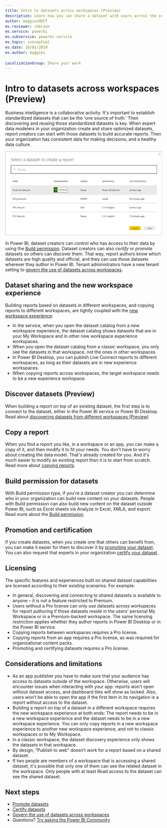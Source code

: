 ```yaml
---
title: Intro to datasets across workspaces (Preview)
description: Learn how you can share a dataset with users across the organization. Then they can build reports based on your dataset in their own workspaces.
author: maggiesMSFT
ms.reviewer: chbraun
ms.service: powerbi
ms.subservice: powerbi-service
ms.topic: conceptual
ms.date: 10/01/2019
ms.author: maggies

LocalizationGroup: Share your work
---
```

# Intro to datasets across workspaces (Preview)

Business intelligence is a collaborative activity. It's important to establish standardized datasets that can be the 'one source of truth.' Then discovering and reusing those standardized datasets is key. When expert data modelers in your organization create and share optimized datasets, report creators can start with those datasets to build accurate reports. Then your organization has consistent data for making decisions, and a healthy data culture.

![Select a shared dataset](media/service-datasets-across-workspaces/power-bi-select-shared-dataset.png)

In Power BI, dataset creators can control who has access to their data by using the [Build permission](service-datasets-build-permissions.md). Dataset creators can also *certify* or *promote* datasets so others can discover them. That way, report authors know which datasets are high quality and official, and they can use those datasets wherever they author in Power BI. Tenant administrators have a new tenant setting to [govern the use of datasets across workspaces](service-datasets-admin-across-workspaces.md).

## Dataset sharing and the new workspace experience

Building reports based on datasets in different workspaces, and copying reports to different workspaces, are tightly coupled with the [new workspace experience](../collaborate-share/service-create-the-new-workspaces.md):

- In the service, when you open the dataset catalog from a new workspace experience, the dataset catalog shows datasets that are in your My Workspace and in other new workspace experience workspaces. 
- When you open the dataset catalog from a classic workspace, you only see the datasets in that workspace, not the ones in other workspaces.
- In Power BI Desktop, you can publish Live Connect reports to different workspaces, as long as their datasets are in new experience workspaces.
- When copying reports across workspaces, the target workspace needs to be a new experience workspace.

## Discover datasets (Preview)

When building a report on top of an existing dataset, the first step is to connect to the dataset, either in the Power BI service or Power BI Desktop. Read about [discovering datasets from different workspaces (Preview)](service-datasets-discover-across-workspaces.md)

## Copy a report

When you find a report you like, in a workspace or an app, you can make a copy of it, and then modify it to fit your needs. You don't have to worry about creating the data model. That's already created for you. And it's much easier to modify an existing report than it is to start from scratch. Read more about [copying reports](service-datasets-copy-reports.md).

## Build permission for datasets

With Build permission type, if you're a dataset creator you can determine who in your organization can build new content on your datasets. People with Build permission can also build new content on the dataset outside Power BI, such as Excel sheets via Analyze in Excel, XMLA, and export. Read more about the [Build permission](service-datasets-build-permissions.md).

## Promotion and certification

If you create datasets, when you create one that others can benefit from, you can make it easier for them to discover it by [promoting your dataset](service-datasets-promote.md). You can also request that experts in your organization [certify your dataset](service-datasets-certify.md).

## Licensing

The specific features and experiences built on shared dataset capabilities are licensed according to their existing scenarios. For example:

- In general, discovering and connecting to shared datasets is available to anyone – it is not a feature restricted to Premium.
- Users without a Pro license can only use datasets across workspaces for report authoring if those datasets reside in the users' personal My Workspace or in a Premium-backed workspace. The same licensing restriction applies whether they author reports in Power BI Desktop or in the Power BI service.
- Copying reports between workspaces requires a Pro license.
- Copying reports from an app requires a Pro license, as was required for organizational content packs.
- Promoting and certifying datasets requires a Pro license.

## Considerations and limitations

- As an app publisher you have to make sure that your audience has access to datasets outside of the workspace. Otherwise, users will encounter issues when interacting with your app: reports won’t open without dataset access, and dashboard tiles will show as locked. Also, users won’t be able to open the app if the first item in its navigation is a report without access to the dataset.
- Building a report on top of a dataset in a different workspace requires the new workspace experience at both ends: The report needs to be in a new workspace experience and the dataset needs to be in a new workspace experience. You can only copy reports in a new workspace experience to another new workspace experience, and not to classic workspaces or to My Workspace. 
- In a classic workspace, the dataset discovery experience only shows the datasets in that workspace.
- By design, “Publish to web” doesn’t work for a report based on a shared dataset.
- If two people are members of a workspace that is accessing a shared dataset, it's possible that only one of them can see the related dataset in the workspace. Only people with at least Read access to the dataset can see the shared dataset. 

## Next steps

- [Promote datasets](service-datasets-promote.md)
- [Certify datasets](service-datasets-certify.md)
- [Govern the use of datasets across workspaces](service-datasets-admin-across-workspaces.md)
- Questions? [Try asking the Power BI Community](https://community.powerbi.com/)
